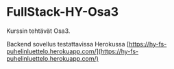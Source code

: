 # FullStack-HY-Osa3

Kurssin tehtävät Osa3.

Backend sovellus testattavissa Herokussa [https://hy-fs-puhelinluettelo.herokuapp.com/](https://hy-fs-puhelinluettelo.herokuapp.com/)